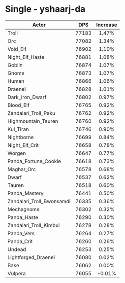 # Single - yshaarj-da
| Actor | DPS | Increase |
|---|:---:|:---:|
|Troll|77183|1.47%|
|Orc|77082|1.34%|
|Void_Elf|76902|1.10%|
|Night_Elf_Haste|76881|1.08%|
|Goblin|76874|1.07%|
|Gnome|76873|1.07%|
|Human|76866|1.06%|
|Draenei|76828|1.01%|
|Dark_Iron_Dwarf|76802|0.97%|
|Blood_Elf|76765|0.92%|
|Zandalari_Troll_Paku|76762|0.92%|
|Highmountain_Tauren|76760|0.92%|
|Kul_Tiran|76746|0.90%|
|Nightborne|76699|0.84%|
|Night_Elf_Crit|76658|0.78%|
|Worgen|76647|0.77%|
|Panda_Fortune_Cookie|76618|0.73%|
|Maghar_Orc|76578|0.68%|
|Dwarf|76537|0.62%|
|Tauren|76518|0.60%|
|Panda_Mastery|76441|0.50%|
|Zandalari_Troll_Bwonsamdi|76335|0.36%|
|Mechagnome|76302|0.32%|
|Panda_Haste|76290|0.30%|
|Zandalari_Troll_Kimbul|76278|0.28%|
|Panda_Vers|76264|0.27%|
|Panda_Crit|76260|0.26%|
|Undead|76253|0.25%|
|Lightforged_Draenei|76080|0.02%|
|Base|76062|0.00%|
|Vulpera|76055|-0.01%|
